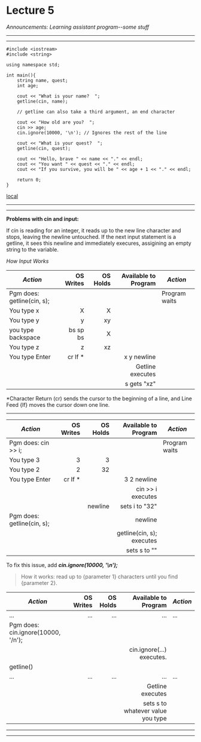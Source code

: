 <h1>Lecture 5</h1>

_Announcements: Learning assistant program--some stuff_

---

---

    #include <iostream>
    #include <string>

    using namespace std;
    
    int main(){
        string name, quest;
        int age;

        cout << "What is your name?  ";
        getline(cin, name);   

        // getline can also take a third argument, an end character 

        cout << "How old are you?  ";
        cin >> age;
        cin.ignore(10000, '\n'); // Ignores the rest of the line

        cout << "What is your quest?  ";
        getline(cin, quest);

        cout << "Hello, brave " << name << "." << endl;
        cout << "You want " << quest << "." << endl;
        cout << "If you survive, you will be " << age + 1 << "." << endl;

        return 0;
    }
    



[local](/home/mudith/Documents/Notes/quest.cpp)

---

---

__Problems with cin and input:__

If cin is reading for an integer, it reads up to the new line character and stops, leaving the newline untouched. If the next input statement is a getline, it sees this newline and immediately execures, assigining an empty string to the variable. 

_How Input Works_

_Action_ | OS Writes | OS Holds | Available to Program | _Action_
---|---:|---:|---:|---
Pgm does: getline(cin, s); | | | | Program waits
You type x | X | X | | 
You type y | y | xy | | 
you type backspace | bs sp bs | X | | 
You type z | z | xz | | 
You type Enter | cr lf * | | x y newline |
 | | | | Getline executes
 | | | | s gets "xz"


*Character Return (cr) sends the cursor to the beginning of a line, and Line Feed {lf} moves the cursor down one line.

---
_Action_ | OS Writes | OS Holds | Available to Program | _Action_
---|---:|---:|---:|---
Pgm does: cin >> i; | | | | Program waits
You type 3 | 3 | 3 | | 
You type 2 | 2 | 32 | | 
You type Enter | cr lf * | | 3 2 newline |
 | | | | cin >> i executes
 | | | newline | sets i to "32"
Pgm does: getline(cin, s); | | | newline | 
 | | | | getline(cin, s); executes
 | | | | sets s to ""

To fix this issue, add __*cin.ignore(10000, '\n');*__
>How it works: read up to {parameter 1} characters until you find {parameter 2}. 

_Action_ | OS Writes | OS Holds | Available to Program | _Action_
---|---:|---:|---:|---
...|... |... |... |...
Pgm does: cin.ignore(10000, '/n'); | | | | 
| | | | cin.ignore(...) executes.
getline() | | | |
...|... |... |... |...
 | | | | Getline executes
 | | | | sets s to whatever value you type



---

---

